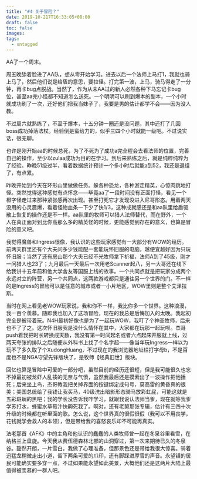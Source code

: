 ```yaml
---
title: "#4 关于冒险？"
date: 2019-10-217T16:33:05+08:00
draft: false
toc: false
images:
tags: 
  - untagged	
---
```


AA了一个周末。

周五晚舔着脸进了AA队，想从零开始学习。进去以后一个法师上马打1，我就也骑上马了，然后他们说是给盾的意思，要拉怪。打完第一波，上马，骑马得走了一分钟，再卡bug点脱战。当然了，作为从未AA过的新人必然各种下马忘记卡bug位，甚至aa完小怪都不知道怎么送死。一个明明可以刷到爆本的副本，一个小时就成功刷了一次，还好他们把我当妹子了，我要是男的估计都学不会——因为没人教。

不过周六就熟练了，不至于爆本，十五分钟一圈还是没问题，其中还打了几回boss成功掉落法杖。经验倒是蛮给力的，似乎三四个小时就能一级吧。不过说实话，很无聊。

也许是刚开始aa的时候总死，为了不死为了成功a完全程会去看法师的位置，完善自己的操作，至少以zulaa成功为目的在学习。到后来熟练之后，就是纯粹纯粹为了经验。昨晚51级过半，看着数据统计预计一个多小时后就能a到52，我还是退组了，有点累。

昨晚开始到今天在环形山里做做任务。躲各种恐龙，各种游走精英，心惊肉跳地打怪。突然觉得这种感觉有点怀念——毕竟aa了一段时间没有正面打怪，看见一个橙字怪走过来那种紧张感再次出现。甚至打死它才发现没进入尼哥形态。用着两天没用的心灵震爆，看着怪物血条一下少了快1/3，这种成就感还是和aa队里给盾驱散上恢复的操作还是不一样。aa队里的牧师可以猎人法师替代，而在野外，一个人在真正面对到比你高那么多的精英怪的时候，更能感觉到存在的意义，也算是冒险的意义吧。

我觉得魔兽和Ingress很像，我认识的这些玩家感觉有一大部分有WOW的经历。前两天群里还有个大夫问多少钱能配一套能玩怀旧服的电脑，越便宜越好因为只玩怀旧服；当然了还有房山那个大夫已经不光牧师拿下祈福，法师A到了45级，刚才一问猎人也23了；九月最后一天最后一次用老Scanner起八，另一大哥还在线下给我讲十五年前和他大学舍友等国服上线的故事。一个共同点就是把玩家分成两个永远对立的阵营，另一个共同点，这两款游戏都只是通往另一个世界的门。不一样的是Ingress的冒险可以是任意的城市或者一小片地区，WOW里则是整个艾泽拉斯。

当时在网上看见老WOW玩家说，我和你不一样，我比你多一个世界。这种浪漫，我一百个羡慕。随即我也加入了这场冒险，现在的我总是后悔加入的太晚。我起初完全是被带着玩。N4H最初好像也是为了一起玩WOW，我叮了个神圣牧师，后来也不了了之。这次怀旧服我是没什么情怀在其中，大家都在玩那一起玩呗。杰哥push着我把时长转换成天数，我没有第一时间起名或者六点起床开服就上线，过两天夸张的排队之后随便从外科书上找了个名字起——像当年玩Ingress一样以为玩不了多久取了个XudongHuang，不过现在的我浏览器地址栏打字母b，不是百度也不是NGA守望先锋版块了，是牧师【经典旧世】版块。

回忆也算是冒险中可爱的一部分吧，虽然目前的经历还很短，但是我可能很久也忘不掉最初被龙虾人乱揍的无奈与气愤，虽然我最后还是摸索出了一波操作把他捶死；后来坐上鸟，杰哥教我把关掉界面的按键绑定成句号，莫高雷的黄昏真的很美；美国总统给了我钱让我买马，40级洗出暗影形态骑马放彩虹屁，可能这就是五彩斑斓的黑吧；我的学长没告诉我咋学习，就跟我说认法师当爹，现在就等我爹学苏打水，蜂蜜水草莓汁快齁死我了。啊对，还有老舅那张专辑，估计有三四十次升级的时候都在听里面的歌。怎么说，这个世界真的很假很假（我可以不用丧学，花钱就学会救人的本领），但是带给我的喜怒哀乐却不可能再真实。

法老那首《AFK》中的主角和他认识的蠢蠢的人类牧师曾一起在冬泉谷里看雪，在纳格兰上盘旋。今天我从费伍德森林北部的山洞穿过，第一次来期待已久的冬泉谷。豁然开朗，一片雪白。我做了心理准备，但那景色还是带给我很大惊喜。骑着迅猛龙稍微走出小道，留下两条可爱的爪印，还有脚踩进厚雪的声音。永望镇的居民可能确实要多穿一点，不过如果能永望如此美景，大概他们还是这两片大陆上最值得被羡慕的一群人吧。